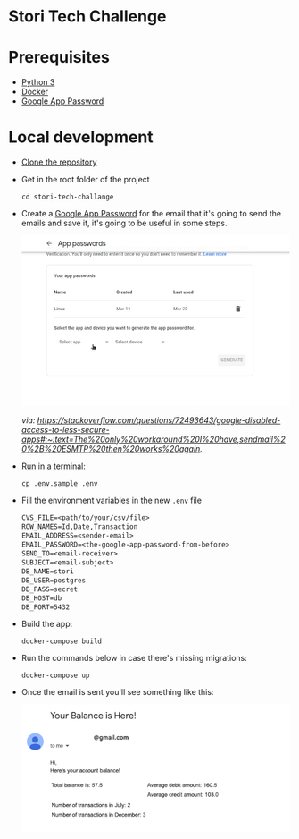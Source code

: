# Stori Tech Challenge


# Prerequisites

- [Python 3](https://www.python.org/downloads/)
- [Docker](https://docs.docker.com/docker-for-mac/install/)  
- [Google App Password](https://myaccount.google.com/u/0/apppasswords)


# Local development

- [Clone the repository](https://docs.github.com/es/repositories/creating-and-managing-repositories/cloning-a-repository)


- Get in the root folder of the project
    ```commandline
    cd stori-tech-challange
    ```
  
- Create a [Google App Password](https://myaccount.google.com/u/0/apppasswords)
for the email that it's going to send the emails and save it, 
it's going to be useful in some steps.

    ![image](statics/Xe8Jt.gif)

    *via: https://stackoverflow.com/questions/72493643/google-disabled-access-to-less-secure-apps#:~:text=The%20only%20workaround%20I%20have,sendmail%20%2B%20ESMTP%20then%20works%20again.*


 - Run in a terminal:
     ```
    cp .env.sample .env
    ```
 - Fill the environment variables in the new `.env` file
     ```properties
    CVS_FILE=<path/to/your/csv/file>
    ROW_NAMES=Id,Date,Transaction
    EMAIL_ADDRESS=<sender-email>
    EMAIL_PASSWORD=<the-google-app-password-from-before>
    SEND_TO=<email-receiver>
    SUBJECT=<email-subject>
    DB_NAME=stori
    DB_USER=postgres
    DB_PASS=secret
    DB_HOST=db
    DB_PORT=5432
    ```

 - Build the app:
    ```commandline
    docker-compose build
    ```

- Run the commands below in case there's missing migrations:

    ```commandline
    docker-compose up
    ```
 
- Once the email is sent you'll see something like this:

    ![image info](statics/message_test.png)

